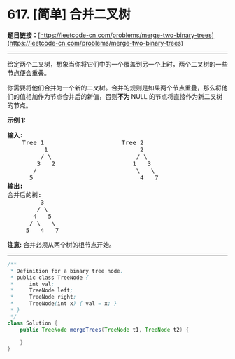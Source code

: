 # 617. [简单] 合并二叉树

**题目链接：**[https://leetcode-cn.com/problems/merge-two-binary-trees](https://leetcode-cn.com/problems/merge-two-binary-trees)

---

<div class="content__1Y2H">
 <div class="notranslate">
  <p>给定两个二叉树，想象当你将它们中的一个覆盖到另一个上时，两个二叉树的一些节点便会重叠。</p> 
  <p>你需要将他们合并为一个新的二叉树。合并的规则是如果两个节点重叠，那么将他们的值相加作为节点合并后的新值，否则<strong>不为&nbsp;</strong>NULL 的节点将直接作为新二叉树的节点。</p> 
  <p><strong>示例&nbsp;1:</strong></p> 
  <pre class="language-text"><strong>输入:</strong> 
	Tree 1                     Tree 2                  
          1                         2                             
         / \                       / \                            
        3   2                     1   3                        
       /                           \   \                      
      5                             4   7                  
<strong>输出:</strong> 
合并后的树:
	     3
	    / \
	   4   5
	  / \   \ 
	 5   4   7
</pre> 
  <p><strong>注意:</strong>&nbsp;合并必须从两个树的根节点开始。</p> 
 </div>
</div>

---

```java
/**
 * Definition for a binary tree node.
 * public class TreeNode {
 *     int val;
 *     TreeNode left;
 *     TreeNode right;
 *     TreeNode(int x) { val = x; }
 * }
 */
class Solution {
    public TreeNode mergeTrees(TreeNode t1, TreeNode t2) {
        
    }
}
```